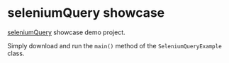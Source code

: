 seleniumQuery showcase
===================

[seleniumQuery](https://github.com/seleniumQuery/seleniumQuery) showcase demo project.

Simply download and run the `main()` method of the `SeleniumQueryExample` class.
